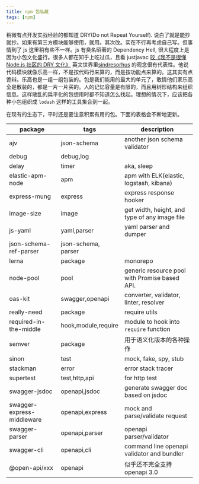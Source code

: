 ```yaml
---
title: npm 包私藏
tags: [npm]
---
```


稍微有点开发实战经验的都知道 DRY(Do not Repeat Yourself). 说白了就是能抄就抄。如果有第三方模块能够使用，就用。其次改。实在不行再考虑自己写。但事情到了 js 这里稍有些不一样。js 有臭名昭著的 Dependency Hell, 很大程度上是因为小包文化盛行。很多人都在知乎上吃过瓜，且看 justjavac [驳《我不是很懂 Node.js 社区的 DRY 文化》](https://zhuanlan.zhihu.com/p/35864087) 英文世界里[sindresorhus](https://github.com/sindresorhus/ama/issues/10) 的观念很有代表性。他说代码模块就像乐高一样，不是按代码行来算的，而是按功能点来算的。这其实有点诡辩。乐高也是一组一组包装的。包是我们能用的最大的单元了，敢情他们家乐高全是散装的，都是一片一片买的。人的记忆容量是有限的，而且用树形结构来组织信息。这样散乱的扁平化的包想用时都不知道怎么找起。理想的情况下，应该把各种小包组织成 `lodash` 这样的工具集合到一起。

在现有的生态下，平时还是要注意积累有用的包。下面的表格会不断地更新。


| package                    | tags                | description                                   |
|----------------------------|---------------------|-----------------------------------------------|
| ajv                        | json-schema         | another json schema validator                 |
| debug                      | debug,log           |                                               |
| delay                      | timer               | aka, sleep                                    |
| elastic-apm-node           | apm                 | apm with ELK(elastic, logstash, kibana)       |
| express-mung               | express             | express response hooker                       |
| image-size                 | image               | get width, height, and type of any image file |
| js-yaml                    | yaml,parser         | yaml parser and dumper                        |
| json-schema-ref-parser     | json-schema, parser |                                               |
| lerna                      | package             | monorepo                                      |
| node-pool                  | pool                | generic resource pool with Promise based API. |
| oas-kit                    | swagger,openapi     | converter, validator, linter, resolver        |
| really-need                | package             | require utils                                 |
| required-in-the-middle     | hook,module,require | module to hook into `require` function        |
| semver                     | package             | 用于语义化版本的各种操作                      |
| sinon                      | test                | mock, fake, spy, stub                         |
| stackman                   | error               | error stack tracer                            |
| supertest                  | test,http,api       | for http test                                 |
| swagger-jsdoc              | openapi,jsdoc       | generate swagger doc based on jsdoc           |
| swagger-express-middleware | openapi,express     | mock and parse/validate request               |
| swagger-parser             | openapi,parser      | openapi parser/validator                      |
| swagger-cli                | openapi,cli         | command line openapi validator and bundler    |
| @open-api/xxx              | openapi             | 似乎还不完全支持 openapi 3.0                  |
